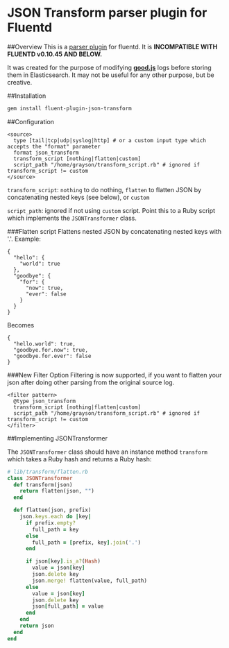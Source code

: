 # JSON Transform parser plugin for Fluentd

##Overview
This is a [parser plugin](http://docs.fluentd.org/articles/parser-plugin-overview) for fluentd. It is **INCOMPATIBLE WITH FLUENTD v0.10.45 AND BELOW.**


It was created for the purpose of modifying [**good.js**](https://github.com/hapijs/good) logs
before storing them in Elasticsearch. It may not be useful for any other purpose, but be creative.

##Installation
```bash
gem install fluent-plugin-json-transform
```

##Configuration
```
<source>
  type [tail|tcp|udp|syslog|http] # or a custom input type which accepts the "format" parameter
  format json_transform
  transform_script [nothing|flatten|custom]
  script_path "/home/grayson/transform_script.rb" # ignored if transform_script != custom
</source>
```

`transform_script`: `nothing` to do nothing, `flatten` to flatten JSON by concatenating nested keys (see below), or `custom` 

`script_path`: ignored if not using `custom` script. Point this to a Ruby script which implements the `JSONTransformer` class.

###Flatten script
Flattens nested JSON by concatenating nested keys with '.'. Example:

```
{
  "hello": {
    "world": true
  },
  "goodbye": {
    "for": {
      "now": true,
      "ever": false
    }
  }
}
```

Becomes

```
{
  "hello.world": true,
  "goodbye.for.now": true,
  "goodbye.for.ever": false
}
```

###New Filter Option
Filtering is now supported, if you want to flatten your json after doing other parsing from the original source log.
```
<filter pattern>
  @type json_transform
  transform_script [nothing|flatten|custom]
  script_path "/home/grayson/transform_script.rb" # ignored if transform_script != custom
</filter>
```


##Implementing JSONTransformer

The `JSONTransformer` class should have an instance method `transform` which takes a Ruby hash and returns a Ruby hash:

```ruby
# lib/transform/flatten.rb
class JSONTransformer
  def transform(json)
    return flatten(json, "")
  end

  def flatten(json, prefix)
    json.keys.each do |key|
      if prefix.empty?
        full_path = key
      else
        full_path = [prefix, key].join('.')
      end

      if json[key].is_a?(Hash)
        value = json[key]
        json.delete key
        json.merge! flatten(value, full_path)
      else
        value = json[key]
        json.delete key
        json[full_path] = value
      end
    end
    return json
  end
end
```
